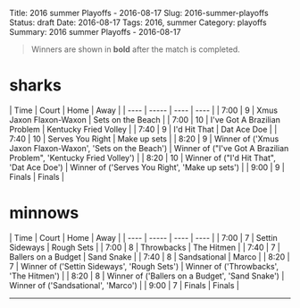 Title: 2016 summer Playoffs - 2016-08-17
Slug: 2016-summer-playoffs
Status: draft
Date: 2016-08-17
Tags: 2016, summer
Category: playoffs
Summary: 2016 summer Playoffs - 2016-08-17

> Winners are shown in **bold** after the match is completed.

sharks
=====
| Time | Court | Home | Away |
| ---- | ----- | ---- | ---- | <!-- begin table -->
| 7:00 | 9 | Xmus Jaxon Flaxon-Waxon | Sets on the Beach |
| 7:00 | 10 | I've Got A Brazilian Problem | Kentucky Fried Volley |
| 7:40 | 9 | I'd Hit That | Dat Ace Doe |
| 7:40 | 10 | Serves You Right | Make up sets |
| 8:20 | 9 | Winner of ('Xmus Jaxon Flaxon-Waxon', 'Sets on the Beach') | Winner of ("I've Got A Brazilian Problem", 'Kentucky Fried Volley') |
| 8:20 | 10 | Winner of ("I'd Hit That", 'Dat Ace Doe') | Winner of ('Serves You Right', 'Make up sets') |
| 9:00 | 9 | Finals | Finals |

<!-- end table -->
minnows
=====
| Time | Court | Home | Away |
| ---- | ----- | ---- | ---- | <!-- begin table -->
| 7:00 | 7 | Settin Sideways | Rough Sets |
| 7:00 | 8 | Throwbacks | The Hitmen |
| 7:40 | 7 | Ballers on a Budget | Sand Snake |
| 7:40 | 8 | Sandsational | Marco |
| 8:20 | 7 | Winner of ('Settin Sideways', 'Rough Sets') | Winner of ('Throwbacks', 'The Hitmen') |
| 8:20 | 8 | Winner of ('Ballers on a Budget', 'Sand Snake') | Winner of ('Sandsational', 'Marco') |
| 9:00 | 7 | Finals | Finals |

<!-- end table -->



---